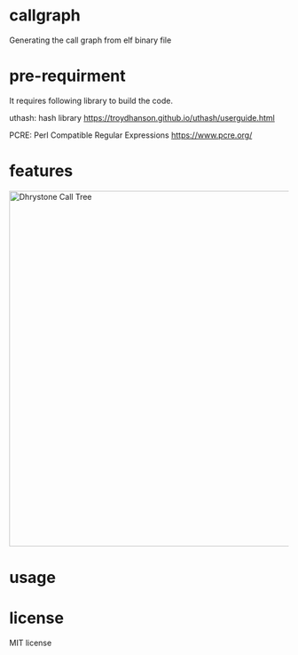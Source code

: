# callgraph
Generating the call graph from elf binary file

# pre-requirment
It requires following library to build the code.

uthash: hash library
    https://troydhanson.github.io/uthash/userguide.html

PCRE: Perl Compatible Regular Expressions
    https://www.pcre.org/

# features

<img src="https://github.com/kuopinghsu/callgraph/images/dhrystone.svg" alt="Dhrystone Call Tree" width=640>

# usage

# license
MIT license
